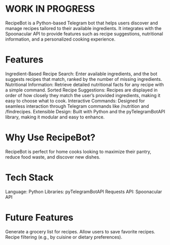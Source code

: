 # WORK IN PROGRESS

RecipeBot is a Python-based Telegram bot that helps users discover and manage recipes tailored to their available ingredients. It integrates with the Spoonacular API to provide features such as recipe suggestions, nutritional information, and a personalized cooking experience.

# Features
Ingredient-Based Recipe Search: Enter available ingredients, and the bot suggests recipes that match, ranked by the number of missing ingredients.
Nutritional Information: Retrieve detailed nutritional facts for any recipe with a simple command.
Sorted Recipe Suggestions: Recipes are displayed in order of how closely they match the user’s provided ingredients, making it easy to choose what to cook.
Interactive Commands: Designed for seamless interaction through Telegram commands like /nutrition and /findrecipes.
Extensible Design: Built with Python and the pyTelegramBotAPI library, making it modular and easy to enhance.

# Why Use RecipeBot?
RecipeBot is perfect for home cooks looking to maximize their pantry, reduce food waste, and discover new dishes.

# Tech Stack
Language: Python
Libraries:
pyTelegramBotAPI
Requests
API: Spoonacular API

# Future Features
Generate a grocery list for recipes.
Allow users to save favorite recipes.
Recipe filtering (e.g., by cuisine or dietary preferences).
